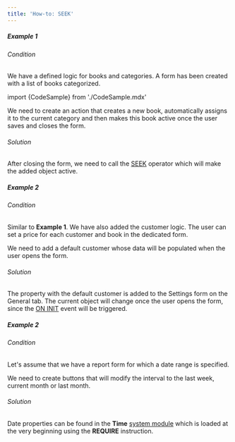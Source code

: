 ```yaml
---
title: 'How-to: SEEK'
---
```


##### Example 1

###### Condition

We have a defined logic for books and categories. A form has been created with a list of books categorized.

import {CodeSample} from './CodeSample.mdx'

<CodeSample url="https://documentation.lsfusion.org/sample?file=UseCaseSeek&block=sample1"/>

We need to create an action that creates a new book, automatically assigns it to the current category and then makes this book active once the user saves and closes the form.

###### Solution

<CodeSample url="https://documentation.lsfusion.org/sample?file=UseCaseSeek&block=solution1"/>

After closing the form, we need to call the [SEEK](SEEK_operator.md) operator which will make the added object active.

##### Example 2

###### Condition

Similar to **Example 1**. We have also added the customer logic. The user can set a price for each customer and book in the dedicated form.

<CodeSample url="https://documentation.lsfusion.org/sample?file=UseCaseSeek&block=sample2"/>

We need to add a default customer whose data will be populated when the user opens the form.

###### Solution

<CodeSample url="https://documentation.lsfusion.org/sample?file=UseCaseSeek&block=solution2"/>

The property with the default customer is added to the Settings form on the General tab. The current object will change once the user opens the form, since the [ON INIT](Event_block.md) event will be triggered.

##### Example 2

###### Condition

Let's assume that we have a report form for which a date range is specified.

<CodeSample url="https://documentation.lsfusion.org/sample?file=UseCaseSeek&block=sample3"/>

We need to create buttons that will modify the interval to the last week, current month or last month.

###### Solution

<CodeSample url="https://documentation.lsfusion.org/sample?file=UseCaseSeek&block=solution3"/>

Date properties can be found in the **Time** [system module](Modules.md) which is loaded at the very beginning using the **REQUIRE** instruction.
